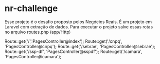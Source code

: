 # nr-challenge

Esse projeto é o desafio proposto pelos Negócios Reais.
É um projeto em Laravel com extração de dados.
Para executar o projeto salve essas rotas no arquivo routes.php (app/Http)


Route::get('/','PagesController@index');
Route::get('/cnpq', 'PagesController@cnpq');
Route::get('/sebrae', 'PagesController@sebrae');
Route::get('/ssp-df', 'PagesController@sspdf');
Route::get('/camara', 'PagesController@camara');
